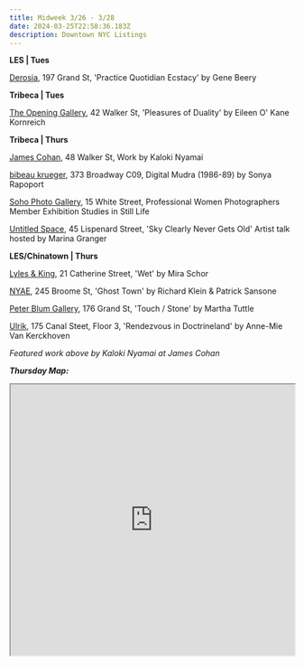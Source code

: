 ```yaml
---
title: Midweek 3/26 - 3/28
date: 2024-03-25T22:58:36.183Z
description: Downtown NYC Listings
---
```

**L﻿ES | Tues**

[Derosia](https://www.derosia.nyc/exhibitions/practice-quotidian-ecstasy), 197 Grand St, 'Practice Quotidian Ecstacy' by Gene Beery

**T﻿ribeca | Tues**

[The Opening Gallery](https://www.theopeninggallery.com/), 42 Walker St, 'Pleasures of Duality' by Eileen O' Kane Kornreich

**T﻿ribeca | Thurs**

[James Cohan](https://www.jamescohan.com/exhibitions/kaloki-nyamai), 48 Walker St, Work by Kaloki Nyamai

[bibeau krueger](https://bibeaukrueger.com/Sonya-Rapoport-Digital-Mudra-1986-89), 373 Broadway C09, Digital Mudra (1986-89) by Sonya Rapoport

[Soho Photo Gallery](https://www.sohophoto.com/), 15 White Street, Professional Women Photographers Member Exhibition Studies in Still Life

[Untitled Space](https://untitled-space.com/), 45 Lispenard Street, 'Sky Clearly Never Gets Old' Artist talk hosted by Marina Granger

**L﻿ES/Chinatown | Thurs**

[Lyles & King](https://lylesandking.com/mira-schor-wet), 21 Catherine Street, 'Wet' by Mira Schor

[NYAE](https://www.nyartistsequity.org/all-events/ghost-town-richard-klein-amp-patrick-sansone), 245 Broome St, 'Ghost Town' by Richard Klein & Patrick Sansone

[Peter Blum Gallery](https://www.peterblumgallery.com/exhibitions), 176 Grand St, 'Touch / Stone' by Martha Tuttle

[Ulrik](https://ulrik.nyc/), 175 Canal Steet, Floor 3, 'Rendezvous in Doctrineland' by Anne-Mie Van Kerckhoven

*F﻿eatured work above by Kaloki Nyamai at James Cohan*

***T﻿hursday Map:***

<iframe src="https://www.google.com/maps/d/u/1/embed?mid=1q6256zcIUU_7AxO9PTU7nck5WR_chj0&ehbc=2E312F" width="100%" height="480"></iframe>